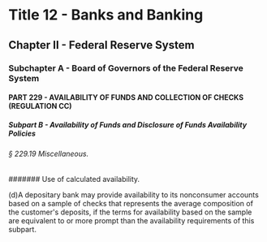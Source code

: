 
# Title 12 - Banks and Banking
## Chapter II - Federal Reserve System
### Subchapter A - Board of Governors of the Federal Reserve System
#### PART 229 - AVAILABILITY OF FUNDS AND COLLECTION OF CHECKS (REGULATION CC)
##### Subpart B - Availability of Funds and Disclosure of Funds Availability Policies
###### § 229.19 Miscellaneous.
####### Use of calculated availability.

(d)A depositary bank may provide availability to its nonconsumer accounts based on a sample of checks that represents the average composition of the customer's deposits, if the terms for availability based on the sample are equivalent to or more prompt than the availability requirements of this subpart.
